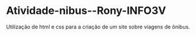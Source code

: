 # Atividade-nibus--Rony-INFO3V
Utilização de html e css para a criação de um site sobre viagens de ônibus.
